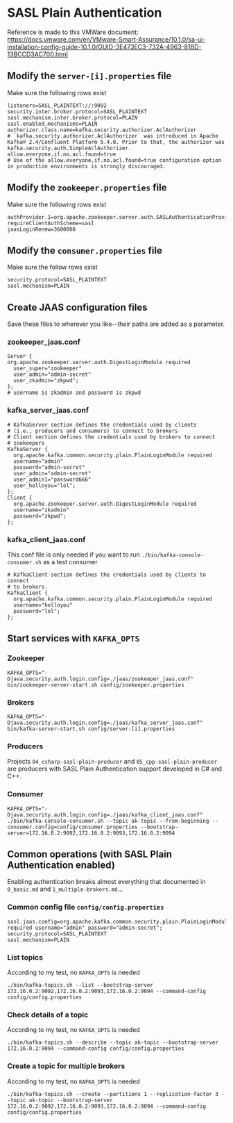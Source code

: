 # SASL Plain Authentication

Reference is made to this VMWare document: 
https://docs.vmware.com/en/VMware-Smart-Assurance/10.1.0/sa-ui-installation-config-guide-10.1.0/GUID-3E473EC3-732A-4963-81BD-13BCCD3AC700.html

## Modify the `server-[i].properties` file

Make sure the following rows exist

```
listeners=SASL_PLAINTEXT://:9092
security.inter.broker.protocol=SASL_PLAINTEXT
sasl.mechanism.inter.broker.protocol=PLAIN
sasl.enabled.mechanisms=PLAIN
authorizer.class.name=kafka.security.authorizer.AclAuthorizer
# `kafka.security.authorizer.AclAuthorizer` was introduced in Apache Kafka® 2.4/Confluent Platform 5.4.0. Prior to that, the authorizer was kafka.security.auth.SimpleAclAuthorizer.
allow.everyone.if.no.acl.found=true
# Use of the allow.everyone.if.no.acl.found=true configuration option in production environments is strongly discouraged.
```

## Modify the `zookeeper.properties` file

Make sure the following rows exist

```
authProvider.1=org.apache.zookeeper.server.auth.SASLAuthenticationProvider
requireClientAuthScheme=sasl
jaasLoginRenew=3600000
```

## Modify the `consumer.properties` file

Make sure the follow rows exist

```
security.protocol=SASL_PLAINTEXT
sasl.mechanism=PLAIN
```

## Create JAAS configuration files

Save these files to wherever you like--their paths are added as a parameter.

### zookeeper_jaas.conf

```
Server {
org.apache.zookeeper.server.auth.DigestLoginModule required
  user_super="zookeeper"
  user_admin="admin-secret"
  user_zkadmin="zkpwd";
};
# username is zkadmin and password is zkpwd
```

### kafka_server_jaas.conf

```
# KafkaServer section defines the credentials used by clients 
# (i.e., producers and consumers) to connect to brokers
# Client section defines the credentials used by brokers to connect
# zookeepers
KafkaServer {
  org.apache.kafka.common.security.plain.PlainLoginModule required
  username="admin"
  password="admin-secret"
  user_admin="admin-secret"
  user_admin1="password666"
  user_helloyou="lol";
};
Client {
  org.apache.zookeeper.server.auth.DigestLoginModule required
  username="zkadmin"
  password="zkpwd";
};
```

### kafka_client_jaas.conf

This conf file is only needed if you want to run
`./bin/kafka-console-consumer.sh` as a test consumer
```
# KafkaClient section defines the credentials used by clients to connect
# to brokers.
KafkaClient {
  org.apache.kafka.common.security.plain.PlainLoginModule required
  username="helloyou"
  password="lol";
};
```

## Start services with `KAFKA_OPTS`

### Zookeeper

```
KAFKA_OPTS="-Djava.security.auth.login.config=./jaas/zookeeper_jaas.conf" bin/zookeeper-server-start.sh config/zookeeper.properties
```

### Brokers

```
KAFKA_OPTS="-Djava.security.auth.login.config=./jaas/kafka_server_jaas.conf" bin/kafka-server-start.sh config/server-[i].properties
```

### Producers

Projects `04_csharp-sasl-plain-producer` and `05_cpp-sasl-plain-producer` are
producers with SASL Plain Authentication support developed in C# and C++.

### Consumer

```
KAFKA_OPTS="-Djava.security.auth.login.config=./jaas/kafka_client_jaas.conf" ./bin/kafka-console-consumer.sh --topic ak-topic --from-beginning --consumer.config=config/consumer.properties --bootstrap-server=172.16.0.2:9092,172.16.0.2:9093,172.16.0.2:9094
```

## Common operations (with SASL Plain Authentication enabled)

Enabling authentication breaks almost everything that documented in `0_basic.md` and `1_multiple-brokers.md`...

### Common config file `config/config.properties`

```
sasl.jaas.config=org.apache.kafka.common.security.plain.PlainLoginModule required username="admin" password="admin-secret";
security.protocol=SASL_PLAINTEXT
sasl.mechanism=PLAIN
```

### List topics

According to my test, no `KAFKA_OPTS` is needed

```
./bin/kafka-topics.sh --list --bootstrap-server 172.16.0.2:9092,172.16.0.2:9093,172.16.0.2:9094 --command-config config/config.properties
```

### Check details of a topic

According to my test, no `KAFKA_OPTS` is needed

```
./bin/kafka-topics.sh --describe --topic ak-topic --bootstrap-server 172.16.0.2:9094 --command-config config/config.properties
```

### Create a topic for multiple brokers

According to my test, no `KAFKA_OPTS` is needed

```
./bin/kafka-topics.sh --create --partitions 1 --replication-factor 3 --topic ak-topic --bootstrap-server 172.16.0.2:9092,172.16.0.2:9093,172.16.0.2:9094 --command-config config/config.properties
```